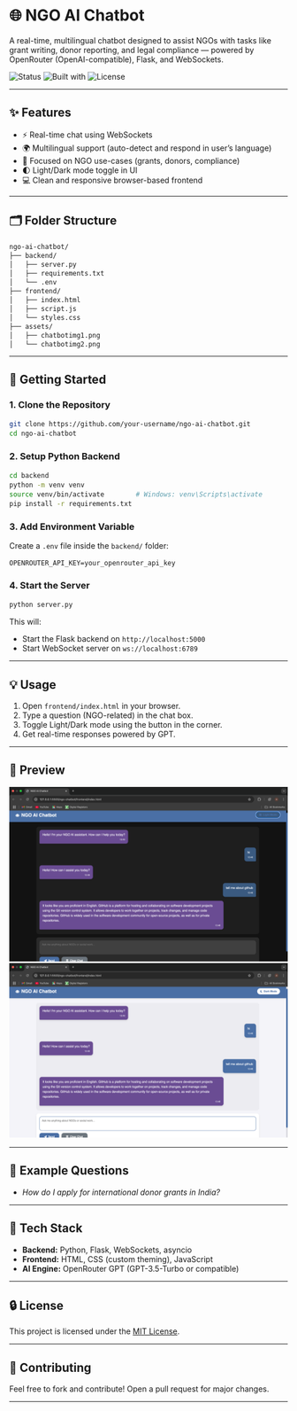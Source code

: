 # 🌐 NGO AI Chatbot

A real-time, multilingual chatbot designed to assist NGOs with tasks like grant writing, donor reporting, and legal compliance — powered by OpenRouter (OpenAI-compatible), Flask, and WebSockets.

![Status](https://img.shields.io/badge/status-active-brightgreen)
![Built with](https://img.shields.io/badge/Built%20with-Python%20%7C%20Flask%20%7C%20WebSockets%20%7C%20HTML%20%7C%20JS-blue)
![License](https://img.shields.io/badge/license-MIT-lightgrey)

---

## ✨ Features

- ⚡ Real-time chat using WebSockets
- 🌍 Multilingual support (auto-detect and respond in user’s language)
- 🎯 Focused on NGO use-cases (grants, donors, compliance)
- 🌓 Light/Dark mode toggle in UI
- 💻 Clean and responsive browser-based frontend

---

## 🗂️ Folder Structure

```
ngo-ai-chatbot/
├── backend/
│   ├── server.py
│   ├── requirements.txt
│   └── .env
├── frontend/
│   ├── index.html
│   ├── script.js
│   └── styles.css
├── assets/
│   ├── chatbotimg1.png
│   └── chatbotimg2.png
```

---

## 🚀 Getting Started

### 1. Clone the Repository

```bash
git clone https://github.com/your-username/ngo-ai-chatbot.git
cd ngo-ai-chatbot
```

### 2. Setup Python Backend

```bash
cd backend
python -m venv venv
source venv/bin/activate        # Windows: venv\Scripts\activate
pip install -r requirements.txt
```

### 3. Add Environment Variable

Create a `.env` file inside the `backend/` folder:

```env
OPENROUTER_API_KEY=your_openrouter_api_key
```

### 4. Start the Server

```bash
python server.py
```

This will:
- Start the Flask backend on `http://localhost:5000`
- Start WebSocket server on `ws://localhost:6789`

---

## 💡 Usage

1. Open `frontend/index.html` in your browser.
2. Type a question (NGO-related) in the chat box.
3. Toggle Light/Dark mode using the button in the corner.
4. Get real-time responses powered by GPT.

---

## 📸 Preview

![Chat interface Preview light theme](assets/chatbotimg1.png)
![Chat interface Preview dark theme](assets/chatbotimg2.png)

---

## 🧠 Example Questions

- *How do I apply for international donor grants in India?*

---

## 🧰 Tech Stack

- **Backend:** Python, Flask, WebSockets, asyncio
- **Frontend:** HTML, CSS (custom theming), JavaScript
- **AI Engine:** OpenRouter GPT (GPT-3.5-Turbo or compatible)

---

## 🔒 License

This project is licensed under the [MIT License](LICENSE).

---

## 🙌 Contributing

Feel free to fork and contribute! Open a pull request for major changes.

---

